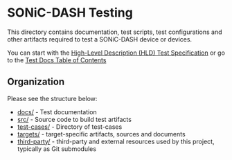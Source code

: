 # SONiC-DASH Testing
This directory contains documentation, test scripts, test configurations and other artifacts required to test a SONiC-DASH device or devices.

You can start with the [High-Level Description (HLD) Test Specification](docs/sonic-dash-test-HLD.md) or go to the [Test Docs Table of Contents](docs/README.md)
## Organization
Please see the structure below:
* [docs/](docs/README.md) - Test documentation
* [src/](src) - Source code to build test artifacts
* [test-cases/](test_cases_) - Directory of test-cases
* [targets/](targets) - target-specific artifacts, sources and documents
* [third-party/](third-party) - third-party and external resources used by this project, typically as Git submodules